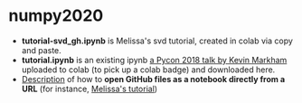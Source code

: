 # numpy2020

- **tutorial-svd_gh.ipynb** is Melissa's svd tutorial, created in colab via copy and paste.
- **tutorial.ipynb** is an existing ipynb 
[a Pycon 2018 talk by Kevin Markham](https://github.com/justmarkham/pycon-2018-tutorial/blob/master/tutorial.ipynb) 
uploaded to colab (to pick up a colab badge) and downloaded here.
- [Description](https://colab.research.google.com/github/googlecolab/colabtools/blob/master/notebooks/colab-github-demo.ipynb)
of how to **open GitHub files as a notebook directly from a URL** (for instance, 
[Melissa's tutorial](https://colab.research.google.com/github/bjnath/numpy_ipynb/blob/master/tutorial-svd_gh.ipynb))
